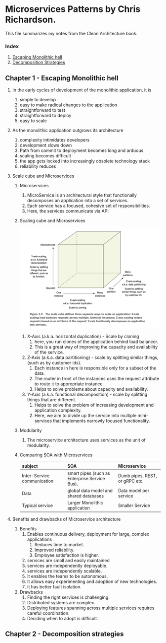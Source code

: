 # Microservices Patterns by Chris Richardson.

This file summarizes my notes from the Clean Architecture book.

### Index
1. [Escaping Monolithic hell](#chapter_1)
2. [Decomposition Strategies](#chapter_2)

## <a name="chapter_1">Chapter 1 - Escaping Monolithic hell</a>
1. In the early cycles of development of the monolithic application, it is 
    1. simple to develop
    2. easy to make radical changes to the application
    3. straightforward to test
    4. straightforward to deploy
    5. easy to scale
2. As the monolithic application outgrows its architecture
    1. complexity intimidates developers
    2. development slows down
    3. Path from commit to deployment becomes long and arduous
    4. scaling becomes difficult
    5. the app gets locked into increasingly obsolete technology stack
    6. reliability reduces
3. Scale cube and Microservices
    1. Microservices
        1. MicroService is an architectural style that functionally decomposes an application into a set of services.
        1. Each service has a focused, cohesive set of responsibilities. 
        3. Here, the services communicate via API
    2. Scaling cube and Microservices

       ![scale_cube](./images/1_1_ScaleCube.png)

        1. X-Axis (a.k.a. horizontal duplication) - Scale by cloning
            1. here, you run clones of the application behind load balancer.
            2. This is a great way of improving the capacity and availability of the service.
        2. Z-Axis (a.k.a. data partitioning) - scale by splitting similar things, (such as by customer ids).
            1. Each instance in here is responsible only for a subset of the data.
            2. The router in front of the instances uses the request attribute to route it to appropriate instance.
            3. Helps to solve problems about capacity and availability.
        3. Y-Axis (a.k.a. functional decomposition) - scale by splitting things that are different.
            1. Helps to solve the problem of increasing development and application complexity.
            2. Here, we aim to divide up the service into multiple mini-services that implements narrowly focused functionality.

    3. Modularity
        1. The microservice architecture uses services as the unit of modularity.  
    4. Comparing SOA with Microservices

        | subject | SOA | Microservice |
        | :----- | :------ | :------ |
        | Inter-Service communication | smart pipes (such as Enterprise Service Bus). | Dumb pipes, REST, or gRPC etc.
        | Data | global data model and shared databases | Data model per service |
        | Typical service | Larger Monolithic application | Smaller Service |

4. Benefits and drawbacks of Microservice architecture  
    1. Benefits
        1. Enables continuous delivery, deployment for large, complex applications
            1. Reduces time to market.
            2. Improved reliability.
            3. Employee satisfaction is higher.
        2. services are small and easily maintained
        3. services are independently deployable.
        4. services are independently scalable.
        5. It enables the teams to be autonomous.
        6. It allows easy experimenting and adoption of new technologies.
        7. It has better fault isolation.
    2. Drawbacks
        1. Finding the right services is challenging.
        2. Distributed systems are complex.
        3. Deploying features spanning across multiple services requires careful coordination.
        4. Deciding when to adopt is difficult.
    
         
## <a name="chapter_2">Chapter 2 - Decomposition strategies</a>